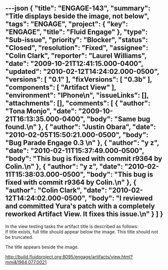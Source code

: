 ---json
{
  "title": "ENGAGE-143",
  "summary": "Title displays beside the image, not below",
  "tags": "ENGAGE",
  "project": {
    "key": "ENGAGE",
    "title": "Fluid Engage"
  },
  "type": "Sub-issue",
  "priority": "Blocker",
  "status": "Closed",
  "resolution": "Fixed",
  "assignee": "Colin Clark",
  "reporter": "Laurel Williams",
  "date": "2009-10-21T12:41:15.000-0400",
  "updated": "2010-02-12T14:24:02.000-0500",
  "versions": [
    "0.1"
  ],
  "fixVersions": [
    "0.3b"
  ],
  "components": [
    "Artifact View"
  ],
  "environment": "IPhone\n",
  "issueLinks": [],
  "attachments": [],
  "comments": [
    {
      "author": "Tona Monjo",
      "date": "2009-10-21T16:13:35.000-0400",
      "body": "Same bug found.\n"
    },
    {
      "author": "Justin Obara",
      "date": "2010-02-05T15:50:21.000-0500",
      "body": "Bug Parade Engage 0.3&#x20;\n"
    },
    {
      "author": "y z",
      "date": "2010-02-11T15:37:49.000-0500",
      "body": "This bug is fixed with commit r9364 by Colin.\n"
    },
    {
      "author": "y z",
      "date": "2010-02-11T15:38:03.000-0500",
      "body": "This bug is fixed with commit r9364 by Colin.\n"
    },
    {
      "author": "Colin Clark",
      "date": "2010-02-12T14:24:02.000-0500",
      "body": "I reviewed and committed Yura's patch with a completely reworked Artifact View. It fixes this issue.\n"
    }
  ]
}
---
In the view testing tasks the artifact title is described as follows:\
If title exists, full title should appear below the image. This title should not be truncated.

The title appears beside the image.

<http://build.fluidproject.org:8095/engage/artifacts/view.html?mmi&1984.077.0021>

        